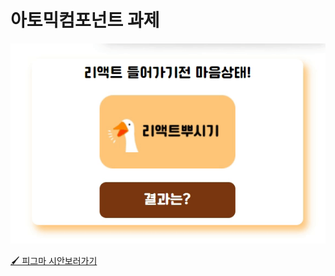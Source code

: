 # 아토믹컴포넌트 과제  

<img src="./src/assets/완성화면.gif">  

[🖌️ 피그마 시안보러가기](https://www.figma.com/file/n3TY1c9v8IT1pF6ZwgU0lN/%EC%95%84%ED%86%A0%EB%AF%B9%EC%BB%B4%ED%8F%AC%EB%84%8C%ED%8A%B8-%EB%B0%8F-%EB%85%B8%EC%85%98%EC%A0%95%EB%A6%AC?node-id=0%3A1&mode=dev)  